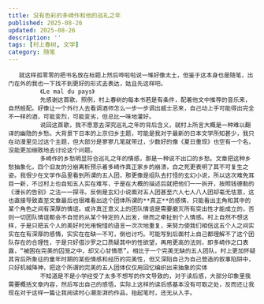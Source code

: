 ```yaml
---
title: 没有色彩的多崎作和他的巡礼之年
published: 2025-08-26
updated: 2025-08-26
description: ''
tags: [村上春树, 文学]
category: 随笔
---
```


       就这样孤零零的把书名放在标题上然后哗啦啦说一堆好像太土，但鉴于这本身也是随笔，出门在外的我也一下找不到更好的形式去表达，姑且先这样吧。
			 《Le mal du pays》
			 先感谢这首歌，照例，村上春树的每本书若是有条件，配着他文中推荐的音乐来，自然般配。好像让一个外行人去看调酒师怎么一步一步调出威士忌来，自己动上手可能得出完全不一样的酒，可能变烈，可能变劣，但总比一味地灌好。
			 说回这首歌，我不愿意去深究巡礼之年的背后含义，就村上所言大概是一种难以翻译的幽隐的乡愁。大背景下日本的上京归乡主题，可能是我对于最新的日本文学所知甚少，我只在动漫里见过这个主题，但大部分是寥寥几笔就带过，少数好的像《夏日重现》也空有一个名，没能更加细致地去讨论这个问题。
			 多崎作的乡愁明显符合巡礼之年的情感，那是一种说不出口的乡愁。文章把这种乡愁抽象化，四个旧友的分崩离析预示着多崎作真正家乡的崩溃，白之死更表明了其不可复生之姿。我很少在文学作品里看到所谓的五人团，那更像是组队去打怪的玄幻小说，所以这次难免耳目一新，不过村上也自知五人实在难写，于是在大概的描述后就把他们一一拆开，按照钱德勒的《漫长的告别》之法一一探寻。反倒是玄幻小说面对五人团甚至六人七人八人团却毫无怯意，这也直接导致直至文章最后也很难看出这个团体所谓的**真正**的感情，只能看出主角和其中的某个角色之间有深厚的情谊。或许真正意义上的团队情谊是需要磨灭所有突出性才能成立的，否则一切团队情谊都会不自觉的从某个特定的人出发，继而之牵扯到个人情感。村上自然不想这样，于是只把五个人的美好时光用惋惜的语言一次次地重复，来努力使我们相信这五个人之间实实在在有深厚的感情，实实在在缺一不可，倒也讨巧。可能写到后面村上自己都理解不了这个团队存在的合理性，于是只好借沙罗之口质疑其中的性欲望，再用更高的法则，即多崎作之口表露，“被困在完美的囚笼之中，却又心甘情愿”。相比于一个完美无缺的五人团队，村上更加怀疑其背后所象征的童年时期的某些情感和经历的完美性，但又深陷自己为自己营造的叙事陷阱中，只好机械降神，把这个所谓的完美的五人团体仅仅用回忆编织出来抽象的实体
			 不知道是不是小学经受了太多不想写的作文导致的，对于读后感，大部分印象里我需要概括文章内容，然后写出自己的感悟，实际上这样的读后感基本没有可取之处，反而还让我现在对于这样一篇让我阅读时心潮澎湃的作品，抬起笔时，还无从入手。

